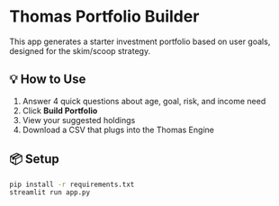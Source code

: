 # Thomas Portfolio Builder

This app generates a starter investment portfolio based on user goals, designed for the skim/scoop strategy.

## 💡 How to Use

1. Answer 4 quick questions about age, goal, risk, and income need
2. Click **Build Portfolio**
3. View your suggested holdings
4. Download a CSV that plugs into the Thomas Engine

## 📦 Setup

```bash
pip install -r requirements.txt
streamlit run app.py
```